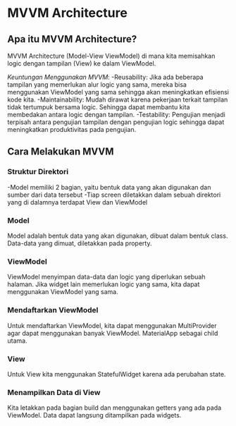 # MVVM Architecture

## Apa itu MVVM Architecture?
MVVM Architecture (Model-View ViewModel) di mana kita memisahkan logic dengan tampilan (View) ke dalam ViewModel.

_Keuntungan Menggunakan MVVM_:
-Reusability: Jika ada beberapa tampilan yang memerlukan alur logic yang sama, mereka bisa menggunakan ViewModel yang sama sehingga akan meningkatkan efisiensi kode kita.
-Maintainability: Mudah dirawat karena pekerjaan terkait tampilan tidak tertumpuk bersama logic. Sehingga dapat membantu kita membedakan antara logic dengan tampilan.
-Testability: Pengujian menjadi terpisah antara pengujian tampilan dengan pengujian logic sehingga dapat meningkatkan produktivitas pada pengujian.

## Cara Melakukan MVVM

### Struktur Direktori
-Model memiliki 2 bagian, yaitu bentuk data yang akan digunakan dan sumber dari data tersebut
-Tiap screen diletakkan dalam sebuah direktori yang di dalamnya terdapat View dan ViewModel

### Model
Model adalah bentuk data yang akan digunakan, dibuat dalam bentuk class. Data-data yang dimuat, diletakkan pada property.

### ViewModel
ViewModel menyimpan data-data dan logic yang diperlukan sebuah halaman. Jika widget lain memerlukan logic yang sama, kita dapat menggunakan ViewModel yang sama.

### Mendaftarkan ViewModel
Untuk mendaftarkan ViewModel, kita dapat menggunakan MultiProvider agar dapat menggunakan banyak ViewModel. MaterialApp sebagai child utama.

### View
Untuk View kita menggunakan StatefulWidget karena ada perubahan state.

### Menampilkan Data di View
Kita letakkan pada bagian build dan menggunakan getters yang ada pada ViewModel. Data dapat langsung ditampilkan pada widgets.